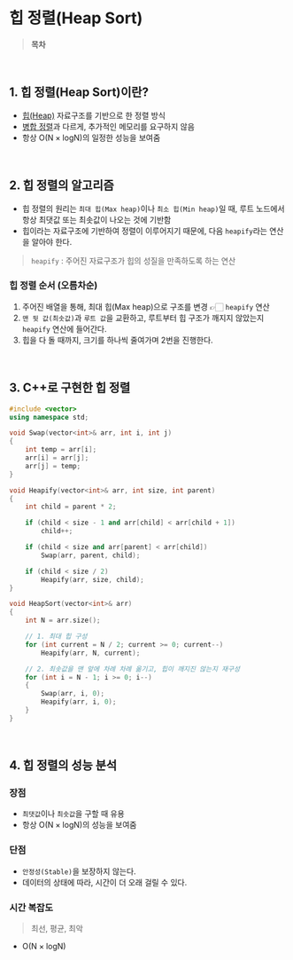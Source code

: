 # 힙 정렬(Heap Sort)  

> **목차**  

<br>

## 1. 힙 정렬(Heap Sort)이란?
- [힙(Heap)](../Data%20Structure/힙(Heap).md) 자료구조를 기반으로 한 정렬 방식  
- [병합 정렬](병합%20정렬(Merge%20Sort).md)과 다르게, 추가적인 메모리를 요구하지 않음
- 항상 $\mathrm{O(N \times logN)}$의 일정한 성능을 보여줌 

<br>

## 2. 힙 정렬의 알고리즘
- 힙 정렬의 원리는 `최대 힙(Max heap)`이나 `최소 힙(Min heap)`일 때, 루트 노드에서 항상 최댓값 또는 최솟값이 나오는 것에 기반함
- 힙이라는 자료구조에 기반하여 정렬이 이루어지기 때문에, 다음 `heapify`라는 연산을 알아야 한다.

> `heapify` : 주어진 자료구조가 힙의 성질을 만족하도록 하는 연산  

### 힙 정렬 순서 (오름차순)
1. 주어진 배열을 통해, 최대 힙(Max heap)으로 구조를 변경 👉🏻 `heapify` 연산
2. `맨 뒷 값(최솟값)`과 `루트 값`을 교환하고, 루트부터 힙 구조가 깨지지 않았는지 `heapify` 연산에 들어간다.
3. 힙을 다 돌 때까지, 크기를 하나씩 줄여가며 2번을 진행한다.  

<br>

## 3. C++로 구현한 힙 정렬
```cpp
#include <vector>
using namespace std;

void Swap(vector<int>& arr, int i, int j)
{
	int temp = arr[i];
	arr[i] = arr[j];
	arr[j] = temp;
}

void Heapify(vector<int>& arr, int size, int parent)
{
	int child = parent * 2;

	if (child < size - 1 and arr[child] < arr[child + 1])
		child++;

	if (child < size and arr[parent] < arr[child])
		Swap(arr, parent, child);

	if (child < size / 2)
		Heapify(arr, size, child);
}

void HeapSort(vector<int>& arr)
{
	int N = arr.size();

	// 1. 최대 힙 구성
	for (int current = N / 2; current >= 0; current--)
		Heapify(arr, N, current);

	// 2. 최솟값을 맨 앞에 차례 차례 옮기고, 힙이 깨지진 않는지 재구성
	for (int i = N - 1; i >= 0; i--)
	{
		Swap(arr, i, 0);
		Heapify(arr, i, 0);
	}
}
```  

<br>

## 4. 힙 정렬의 성능 분석
### 장점
- `최댓값`이나 `최솟값`을 구할 때 유용
- 항상 $\mathrm{O(N \times logN)}$의 성능을 보여줌  

### 단점
- `안정성(Stable)`을 보장하지 않는다.
- 데이터의 상태에 따라, 시간이 더 오래 걸릴 수 있다.  

### 시간 복잡도
> 최선, 평균, 최악  

- $\mathrm{O(N \times logN)}$  
